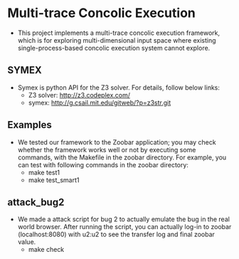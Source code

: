 Multi-trace Concolic Execution
==============================

* This project implements a multi-trace concolic execution framework,
  which is for exploring multi-dimensional input space where existing
  single-process-based concolic execution system cannot explore.

SYMEX
-----

* Symex is python API for the Z3 solver. For details, follow below
  links:
  - Z3 solver: http://z3.codeplex.com/
  - symex: http://g.csail.mit.edu/gitweb/?p=z3str.git

Examples
--------

* We tested our framework to the Zoobar application; you may check
  whether the framework works well or not by executing some commands,
  with the Makefile in the zoobar directory. For example, you can
  test with following commands in the zoobar directory:
  - make test1
  - make test_smart1

attack_bug2
-----------
* We made a attack script for bug 2 to actually emulate the bug in the
  real world browser. After running the script, you can actually log-in
  to zoobar (localhost:8080) with u2:u2 to see the transfer log and final
  zoobar value.
  - make check


